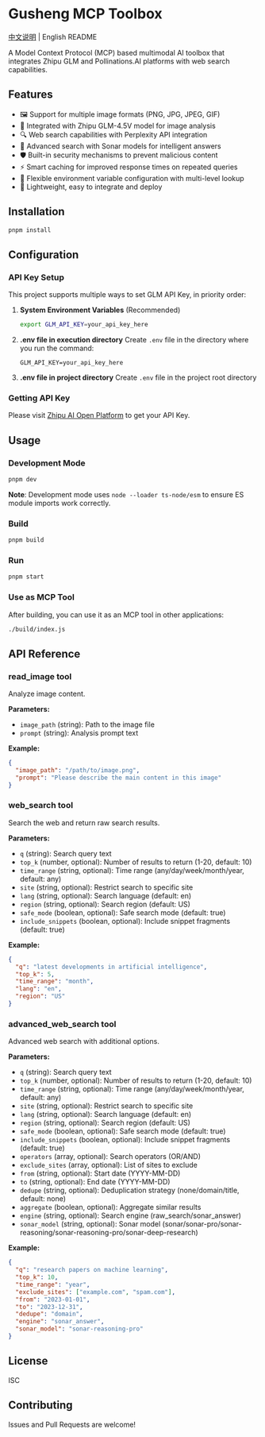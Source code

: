 # Gusheng MCP Toolbox

[中文说明](README.md) | English README

A Model Context Protocol (MCP) based multimodal AI toolbox that integrates Zhipu GLM and Pollinations.AI platforms with web search capabilities.

## Features

- 🖼️ Support for multiple image formats (PNG, JPG, JPEG, GIF)
- 🤖 Integrated with Zhipu GLM-4.5V model for image analysis
- 🔍 Web search capabilities with Perplexity API integration
- 🧠 Advanced search with Sonar models for intelligent answers
- 🛡️ Built-in security mechanisms to prevent malicious content
- ⚡ Smart caching for improved response times on repeated queries
- 🔧 Flexible environment variable configuration with multi-level lookup
- 🚀 Lightweight, easy to integrate and deploy

## Installation

```bash
pnpm install
```

## Configuration

### API Key Setup

This project supports multiple ways to set GLM API Key, in priority order:

1. **System Environment Variables** (Recommended)
   ```bash
   export GLM_API_KEY=your_api_key_here
   ```

2. **.env file in execution directory**
   Create `.env` file in the directory where you run the command:
   ```
   GLM_API_KEY=your_api_key_here
   ```

3. **.env file in project directory**
   Create `.env` file in the project root directory

### Getting API Key

Please visit [Zhipu AI Open Platform](https://open.bigmodel.cn/) to get your API Key.

## Usage

### Development Mode

```bash
pnpm dev
```

**Note**: Development mode uses `node --loader ts-node/esm` to ensure ES module imports work correctly.

### Build

```bash
pnpm build
```

### Run

```bash
pnpm start
```

### Use as MCP Tool

After building, you can use it as an MCP tool in other applications:

```bash
./build/index.js
```

## API Reference

### read_image tool

Analyze image content.

**Parameters:**
- `image_path` (string): Path to the image file
- `prompt` (string): Analysis prompt text

**Example:**
```json
{
  "image_path": "/path/to/image.png",
  "prompt": "Please describe the main content in this image"
}
```

### web_search tool

Search the web and return raw search results.

**Parameters:**
- `q` (string): Search query text
- `top_k` (number, optional): Number of results to return (1-20, default: 10)
- `time_range` (string, optional): Time range (any/day/week/month/year, default: any)
- `site` (string, optional): Restrict search to specific site
- `lang` (string, optional): Search language (default: en)
- `region` (string, optional): Search region (default: US)
- `safe_mode` (boolean, optional): Safe search mode (default: true)
- `include_snippets` (boolean, optional): Include snippet fragments (default: true)

**Example:**
```json
{
  "q": "latest developments in artificial intelligence",
  "top_k": 5,
  "time_range": "month",
  "lang": "en",
  "region": "US"
}
```

### advanced_web_search tool

Advanced web search with additional options.

**Parameters:**
- `q` (string): Search query text
- `top_k` (number, optional): Number of results to return (1-20, default: 10)
- `time_range` (string, optional): Time range (any/day/week/month/year, default: any)
- `site` (string, optional): Restrict search to specific site
- `lang` (string, optional): Search language (default: en)
- `region` (string, optional): Search region (default: US)
- `safe_mode` (boolean, optional): Safe search mode (default: true)
- `include_snippets` (boolean, optional): Include snippet fragments (default: true)
- `operators` (array, optional): Search operators (OR/AND)
- `exclude_sites` (array, optional): List of sites to exclude
- `from` (string, optional): Start date (YYYY-MM-DD)
- `to` (string, optional): End date (YYYY-MM-DD)
- `dedupe` (string, optional): Deduplication strategy (none/domain/title, default: none)
- `aggregate` (boolean, optional): Aggregate similar results
- `engine` (string, optional): Search engine (raw_search/sonar_answer)
- `sonar_model` (string, optional): Sonar model (sonar/sonar-pro/sonar-reasoning/sonar-reasoning-pro/sonar-deep-research)

**Example:**
```json
{
  "q": "research papers on machine learning",
  "top_k": 10,
  "time_range": "year",
  "exclude_sites": ["example.com", "spam.com"],
  "from": "2023-01-01",
  "to": "2023-12-31",
  "dedupe": "domain",
  "engine": "sonar_answer",
  "sonar_model": "sonar-reasoning-pro"
}
```

## License

ISC

## Contributing

Issues and Pull Requests are welcome!

